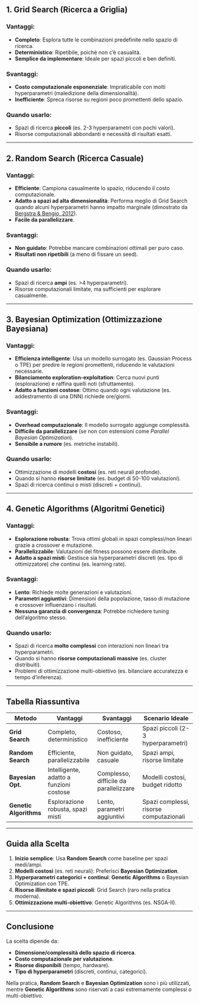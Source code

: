 ## **1. Grid Search (Ricerca a Griglia)**
### **Vantaggi**:
- **Completo**: Esplora tutte le combinazioni predefinite nello spazio di ricerca.
- **Deterministico**: Ripetibile, poiché non c’è casualità.
- **Semplice da implementare**: Ideale per spazi piccoli e ben definiti.

### **Svantaggi**:
- **Costo computazionale esponenziale**: Impraticabile con molti hyperparametri (maledizione della dimensionalità).
- **Inefficiente**: Spreca risorse su regioni poco promettenti dello spazio.

### **Quando usarlo**:
- Spazi di ricerca **piccoli** (es. 2-3 hyperparametri con pochi valori).
- Risorse computazionali abbondanti e necessità di risultati esatti.

---

## **2. Random Search (Ricerca Casuale)**
### **Vantaggi**:
- **Efficiente**: Campiona casualmente lo spazio, riducendo il costo computazionale.
- **Adatto a spazi ad alta dimensionalità**: Performa meglio di Grid Search quando alcuni hyperparametri hanno impatto marginale (dimostrato da [Bergstra & Bengio, 2012](https://www.jmlr.org/papers/volume13/bergstra12a/bergstra12a.pdf)).
- **Facile da parallelizzare**.

### **Svantaggi**:
- **Non guidato**: Potrebbe mancare combinazioni ottimali per puro caso.
- **Risultati non ripetibili** (a meno di fissare un seed).

### **Quando usarlo**:
- Spazi di ricerca **ampi** (es. >4 hyperparametri).
- Risorse computazionali limitate, ma sufficienti per esplorare casualmente.

---

## **3. Bayesian Optimization (Ottimizzazione Bayesiana)**
### **Vantaggi**:
- **Efficienza intelligente**: Usa un modello surrogato (es. Gaussian Process o TPE) per predire le regioni promettenti, riducendo le valutazioni necessarie.
- **Bilanciamento exploration-exploitation**: Cerca nuovi punti (esplorazione) e raffina quelli noti (sfruttamento).
- **Adatto a funzioni costose**: Ottimo quando ogni valutazione (es. addestramento di una DNN) richiede ore/giorni.

### **Svantaggi**:
- **Overhead computazionale**: Il modello surrogato aggiunge complessità.
- **Difficile da parallelizzare** (se non con estensioni come *Parallel Bayesian Optimization*).
- **Sensibile a rumore** (es. metriche instabili).

### **Quando usarlo**:
- Ottimizzazione di modelli **costosi** (es. reti neurali profonde).
- Quando si hanno **risorse limitate** (es. budget di 50-100 valutazioni).
- Spazi di ricerca continui o misti (discreti + continui).

---

## **4. Genetic Algorithms (Algoritmi Genetici)**
### **Vantaggi**:
- **Esplorazione robusta**: Trova ottimi globali in spazi complessi/non lineari grazie a crossover e mutazione.
- **Parallelizzabile**: Valutazioni del fitness possono essere distribuite.
- **Adatto a spazi misti**: Gestisce sia hyperparametri discreti (es. tipo di ottimizzatore) che continui (es. learning rate).

### **Svantaggi**:
- **Lento**: Richiede molte generazioni e valutazioni.
- **Parametri aggiuntivi**: Dimensioni della popolazione, tasso di mutazione e crossover influenzano i risultati.
- **Nessuna garanzia di convergenza**: Potrebbe richiedere tuning dell’algoritmo stesso.

### **Quando usarlo**:
- Spazi di ricerca **molto complessi** con interazioni non lineari tra hyperparametri.
- Quando si hanno **risorse computazionali massive** (es. cluster distribuiti).
- Problemi di ottimizzazione multi-obiettivo (es. bilanciare accuratezza e tempo d’inferenza).

---

## **Tabella Riassuntiva**
| Metodo               | Vantaggi                                        | Svantaggi                                  | Scenario Ideale                          |
|----------------------|------------------------------------------------|--------------------------------------------|------------------------------------------|
| **Grid Search**      | Completo, deterministico                      | Costoso, inefficiente                      | Spazi piccoli (2-3 hyperparametri)       |
| **Random Search**    | Efficiente, parallelizzabile                  | Non guidato, casuale                       | Spazi ampi, risorse limitate             |
| **Bayesian Opt.**    | Intelligente, adatto a funzioni costose       | Complesso, difficile da parallelizzare     | Modelli costosi, budget ridotto          |
| **Genetic Algorithms**| Esplorazione robusta, spazi misti            | Lento, parametri aggiuntivi                | Spazi complessi, risorse computazionali  |

---

## **Guida alla Scelta**
1. **Inizio semplice**: Usa **Random Search** come baseline per spazi medi/ampi.
2. **Modelli costosi** (es. reti neurali): Preferisci **Bayesian Optimization**.
3. **Hyperparametri categorici + continui**: **Genetic Algorithms** o Bayesian Optimization con TPE.
4. **Risorse illimitate e spazi piccoli**: Grid Search (raro nella pratica moderna).
5. **Ottimizzazione multi-obiettivo**: Genetic Algorithms (es. NSGA-II).

---

## **Conclusione**
La scelta dipende da:
- **Dimensione/complessità dello spazio di ricerca**.
- **Costo computazionale per valutazione**.
- **Risorse disponibili** (tempo, hardware).
- **Tipo di hyperparametri** (discreti, continui, categorici).

Nella pratica, **Random Search** e **Bayesian Optimization** sono i più utilizzati, mentre **Genetic Algorithms** sono riservati a casi estremamente complessi o multi-obiettivo.